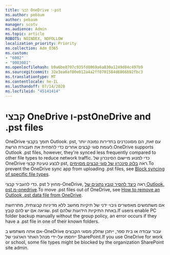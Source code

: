 ```yaml
---
title: קבצי OneDrive ו-pst
ms.author: pebaum
author: pebaum
manager: scotv
ms.audience: Admin
ms.topic: article
ROBOTS: NOINDEX, NOFOLLOW
localization_priority: Priority
ms.collection: Adm_O365
ms.custom:
- "6002"
- "9003081"
ms.openlocfilehash: b9a6be8707c935fd8069a6a030a1249d04c497b9
ms.sourcegitcommit: 32e3ea6af00e012a4a2ff0701584d6866b92fbc3
ms.translationtype: MT
ms.contentlocale: he-IL
ms.lasthandoff: 07/14/2020
ms.locfileid: "45141414"
---
```

# <a name="onedrive-and-pst-files"></a><span data-ttu-id="757cb-102">קבצי OneDrive ו-pst</span><span class="sxs-lookup"><span data-stu-id="757cb-102">OneDrive and .pst files</span></span> 

<span data-ttu-id="757cb-103">OneDrive תומך בקבצי Outlook. pst, עם זאת, הם מסונכרנים בתדירות נמוכה יותר לעומת סוגי קבצים אחרים כדי להפחית את תעבורת הרשת.</span><span class="sxs-lookup"><span data-stu-id="757cb-103">OneDrive supports Outlook .pst files, however, they're synced less frequently compared to other file types to reduce network traffic.</span></span> <span data-ttu-id="757cb-104">כדי למנוע מיישום הסינכרון של OneDrive לבצע טעינת קבצי pst, ראה [בלוק סינכרון של סוגי קבצים מסוימים](https://docs.microsoft.com/onedrive/block-file-types).</span><span class="sxs-lookup"><span data-stu-id="757cb-104">To prevent the OneDrive sync app from uploading .pst files, see [Block syncing of specific file types](https://docs.microsoft.com/onedrive/block-file-types).</span></span> 

<span data-ttu-id="757cb-105">כדי להעביר קבצי. pst מחוץ ל-OneDrive, ראה [כיצד להסיר קובץ נתונים של Outlook. pst מ-onedrive](https://support.microsoft.com/office/how-to-remove-an-outlook-pst-data-file-from-onedrive-b6b9e522-59bd-40f7-949f-168d0aa9b38e).</span><span class="sxs-lookup"><span data-stu-id="757cb-105">To move .pst files out of OneDrive, see [How to remove an Outlook .pst data file from OneDrive](https://support.microsoft.com/office/how-to-remove-an-outlook-pst-data-file-from-onedrive-b6b9e522-59bd-40f7-949f-168d0aa9b38e).</span></span> 

<span data-ttu-id="757cb-106">אם משתמשים מאפשרים גיבוי ידני של תיקיות מחשב ללא מדיניות קבוצתית, מתרחשת שגיאה אם יש להם קובץ. pst באחת התיקיות הידועות שלהם.</span><span class="sxs-lookup"><span data-stu-id="757cb-106">If users enable PC folder backup manually without the group policy, an error occurs if they have a .pst file in one of their known folders.</span></span>

<span data-ttu-id="757cb-107">אם אתה משתמש ב-OneDrive עבור עבודה או בית ספר, ייתכן שחלק מסוגי הקבצים ייחסמו על-ידי מנהל האתר הארגוני של SharePoint.</span><span class="sxs-lookup"><span data-stu-id="757cb-107">If you use OneDrive for work or school, some file types might be blocked by the organization SharePoint site admin.</span></span>
